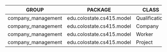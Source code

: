 | GROUP | PACKAGE | CLASS | INSTRUCTION_MISSED | INSTRUCTION_COVERED | BRANCH_MISSED | BRANCH_COVERED | LINE_MISSED | LINE_COVERED | COMPLEXITY_MISSED | COMPLEXITY_COVERED | METHOD_MISSED | METHOD_COVERED |
|---|---|---|---|---|---|---|---|---|---|---|---|---|
| company_management | edu.colostate.cs415.model | Qualification | 0 | 108 | 1 | 15 | 0 | 28 | 1 | 15 | 0 | 8 |
| company_management | edu.colostate.cs415.model | Company | 89 | 126 | 12 | 6 | 23 | 31 | 17 | 11 | 9 | 10 |
| company_management | edu.colostate.cs415.model | Worker | 5 | 308 | 3 | 45 | 1 | 69 | 3 | 37 | 0 | 16 |
| company_management | edu.colostate.cs415.model | Project | 30 | 443 | 4 | 48 | 14 | 101 | 4 | 40 | 0 | 18 |
